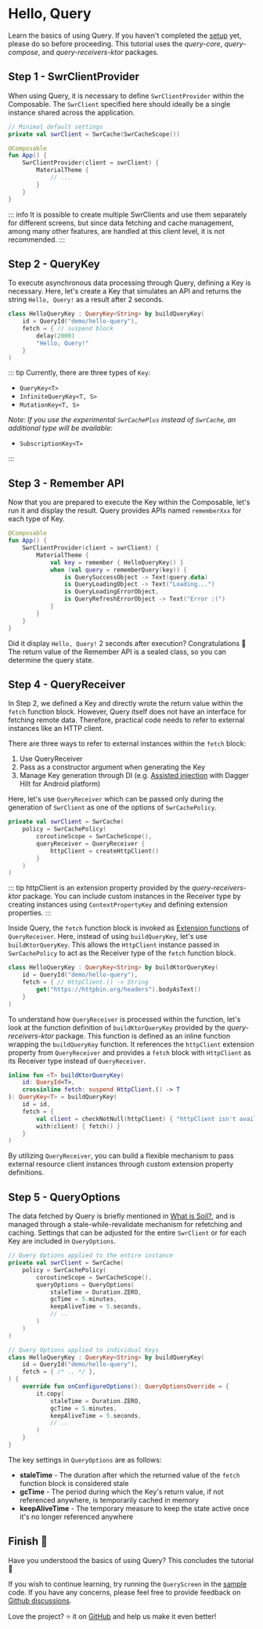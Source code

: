 # Hello, Query

Learn the basics of using Query.
If you haven't completed the [setup](/guide/getting-started.html#download) yet, please do so before proceeding.
This tutorial uses the *query-core*, *query-compose*, and *query-receivers-ktor* packages.


## Step 1 - SwrClientProvider

When using Query, it is necessary to define `SwrClientProvider` within the Composable.
The `SwrClient` specified here should ideally be a single instance shared across the application.

```kotlin
// Minimal default settings
private val swrClient = SwrCache(SwrCacheScope())

@Composable
fun App() {
    SwrClientProvider(client = swrClient) {
        MaterialTheme {
            // ...
        }
    }
}
```

::: info
It is possible to create multiple SwrClients and use them separately for different screens, 
but since data fetching and cache management, among many other features, are handled at this client level, it is not recommended.
:::


## Step 2 - QueryKey

To execute asynchronous data processing through Query, defining a Key is necessary.
Here, let's create a Key that simulates an API and returns the string `Hello, Query!` as a result after 2 seconds.

```kotlin
class HelloQueryKey : QueryKey<String> by buildQueryKey(
    id = QueryId("demo/hello-query"),
    fetch = { // suspend block
        delay(2000)
        "Hello, Query!"
    }
)
```

::: tip
Currently, there are three types of `Key`:

- `QueryKey<T>`
- `InfiniteQueryKey<T, S>`
- `MutationKey<T, S>`

*Note: If you use the experimental `SwrCachePlus` instead of `SwrCache`, an additional type will be available:*

- `SubscriptionKey<T>`

:::


## Step 3 - Remember API

Now that you are prepared to execute the Key within the Composable, let's run it and display the result.
Query provides APIs named `rememberXxx` for each type of Key.

```kotlin
@Composable
fun App() {
    SwrClientProvider(client = swrClient) {
        MaterialTheme {
            val key = remember { HelloQueryKey() }
            when (val query = rememberQuery(key)) {
                is QuerySuccessObject -> Text(query.data)
                is QueryLoadingObject -> Text("Loading...")
                is QueryLoadingErrorObject,
                is QueryRefreshErrorObject -> Text("Error :(")
            }
        }
    }
}
```

Did it display `Hello, Query!` 2 seconds after execution? Congratulations :tada: <br/>
The return value of the Remember API is a sealed class, so you can determine the query state.


## Step 4 - QueryReceiver

In Step 2, we defined a Key and directly wrote the return value within the `fetch` function block. 
However, Query itself does not have an interface for fetching remote data. 
Therefore, practical code needs to refer to external instances like an HTTP client.

There are three ways to refer to external instances within the `fetch` block:

1. Use QueryReceiver
2. Pass as a constructor argument when generating the Key
3. Manage Key generation through DI (e.g. [Assisted injection](https://dagger.dev/dev-guide/assisted-injection.html) with Dagger Hilt for Android platform)

Here, let's use `QueryReceiver` which can be passed only during the generation of `SwrClient` as one of the options of `SwrCachePolicy`.

```kotlin
private val swrClient = SwrCache(
    policy = SwrCachePolicy(
        coroutineScope = SwrCacheScope(),
        queryReceiver = QueryReceiver { 
            httpClient = createHttpClient()
        }
    )
)
```

::: tip
httpClient is an extension property provided by the *query-receivers-ktor* package.
You can include custom instances in the Receiver type by creating instances using `ContextPropertyKey` and defining extension properties. 
:::

Inside Query, the `fetch` function block is invoked as [Extension functions](https://kotlinlang.org/docs/extensions.html#extension-functions) of `QueryReceiver`.
Here, instead of using `buildQueryKey`, let's use `buildKtorQueryKey`.
This allows the `HttpClient` instance passed in `SwrCachePolicy` to act as the Receiver type of the `fetch` function block.

```kotlin
class HelloQueryKey : QueryKey<String> by buildKtorQueryKey(
    id = QueryId("demo/hello-query"),
    fetch = { // HttpClient.() -> String
        get("https://httpbin.org/headers").bodyAsText()
    }
)
```

To understand how `QueryReceiver` is processed within the function, let's look at the function definition of `buildKtorQueryKey` provided by the *query-receivers-ktor* package.
This function is defined as an inline function wrapping the `buildQueryKey` function.
It references the `httpClient` extension property from `QueryReceiver` and provides a `fetch` block with `HttpClient` as its Receiver type instead of `QueryReceiver`.

```kotlin
inline fun <T> buildKtorQueryKey(
    id: QueryId<T>,
    crossinline fetch: suspend HttpClient.() -> T
): QueryKey<T> = buildQueryKey(
    id = id,
    fetch = {
        val client = checkNotNull(httpClient) { "httpClient isn't available. Did you forget to set it up?" }
        with(client) { fetch() }
    }
)
```

By utilizing `QueryReceiver`, you can build a flexible mechanism to pass external resource client instances through custom extension property definitions.


## Step 5 - QueryOptions

The data fetched by Query is briefly mentioned in [What is Soil?](/guide/what-is-soil.md), and is managed through a stale-while-revalidate mechanism for refetching and caching.
Settings that can be adjusted for the entire `SwrClient` or for each Key are included in `QueryOptions`.

```kotlin
// Query Options applied to the entire instance
private val swrClient = SwrCache(
    policy = SwrCachePolicy(
        coroutineScope = SwrCacheScope(),
        queryOptions = QueryOptions(
            staleTime = Duration.ZERO,
            gcTime = 5.minutes,
            keepAliveTime = 5.seconds,
            // ..
        )
    )
)

// Query Options applied to individual Keys
class HelloQueryKey : QueryKey<String> by buildQueryKey(
    id = QueryId("demo/hello-query"),
    fetch = { /* .. */ },
) {
    override fun onConfigureOptions(): QueryOptionsOverride = {
        it.copy(
            staleTime = Duration.ZERO,
            gcTime = 5.minutes,
            keepAliveTime = 5.seconds,
            // ..
        )
    }
}
```

The key settings in `QueryOptions` are as follows:

- **staleTime** - The duration after which the returned value of the `fetch` function block is considered stale
- **gcTime** - The period during which the Key's return value, if not referenced anywhere, is temporarily cached in memory
- **keepAliveTime** - The temporary measure to keep the state active once it's no longer referenced anywhere


## Finish :checkered_flag:

Have you understood the basics of using Query? This concludes the tutorial :confetti_ball:

If you wish to continue learning, try running the `QueryScreen` in the [sample](https://github.com/soil-kt/soil/tree/1.0.0-alpha15/sample/) code.
If you have any concerns, please feel free to provide feedback on [Github discussions](https://github.com/soil-kt/soil/discussions).

Love the project? :star: it on [GitHub](https://github.com/soil-kt/soil) and help us make it even better!
